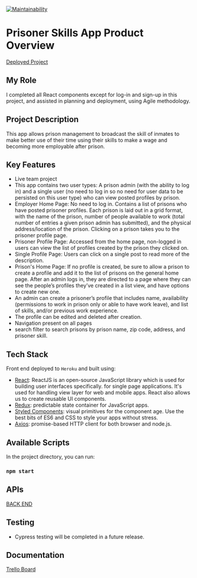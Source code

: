 [![Maintainability](https://api.codeclimate.com/v1/badges/58cb7c5c5dd3712d697e/maintainability)](https://codeclimate.com/github/evoingram/Front-End/maintainability)

# Prisoner Skills App Product Overview

[Deployed Project](https://prisonerskillsapp.herokuapp.com/) 

## My Role

I completed all React components except for log-in and sign-up in this project, and assisted in planning and deployment, using Agile methodology.  

## Project Description

This app allows prison management to broadcast the skill of inmates to make better use of their time using their skills to make a wage and becoming more employable after prison.

## Key Features

- Live team project
- This app contains two user types: A prison admin (with the ability to log in) and a single user (no need to log in so no need for user data to be persisted on this user type) who can view posted profiles by prison.
- Employer Home Page:  No need to log in. Contains a list of prisons who have posted prisoner profiles. Each prison is laid out in a grid format, with the name of the prison, number of people available to work (total number of entries a given prison admin has submitted), and the physical address/location of the prison. Clicking on a prison takes you to the prisoner profile page.
- Prisoner Profile Page:  Accessed from the home page, non-logged in users can view the list of profiles created by the prison they clicked on.
- Single Profile Page:  Users can click on a single post to read more of the description.
- Prison's Home Page:  If no profile is created, be sure to allow a prison to create a profile and add it to the list of prisons on the general home page. After an admin logs in, they are directed to a page where they can see the people’s profiles they’ve created in a list view, and have options to create new one.
- An admin can create a prisoner’s profile that includes name, availability (permissions to work in prison only or able to have work leave), and list of skills, and/or previous work experience.
- The profile can be edited and deleted after creation.
- Navigation present on all pages
- search filter to search prisons by prison name, zip code, address, and prisoner skill.

## Tech Stack

Front end deployed to `Heroku` and built using:

- [React](https://reactjs.org/): ReactJS is an open-source JavaScript library which is used for building user interfaces specifically. for single page applications. It's used for handling view layer for web and mobile apps. React also allows us to create reusable UI components.
- [Redux](https://redux.js.org/):  predictable state container for JavaScript apps.
- [Styled Components](https://styled-components.com/):  visual primitives for the component age. Use the best bits of ES6 and CSS to style your apps without stress.
- [Axios](https://github.com/axios/axios):  promise-based HTTP client for both browser and node.js.

## Available Scripts 

In the project directory, you can run: 

### `npm start`

## APIs

[BACK END](https://github.com/BW-Prisoner-Skills-2/Backend)
   
## Testing

- Cypress testing will be completed in a future release.

## Documentation

[Trello Board](https://trello.com/b/zWQ5kX9p/prisoner-skills-2-bw)
